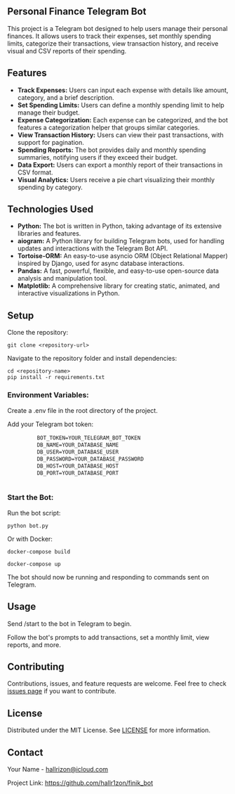 <h2>Personal Finance Telegram Bot</h2>
This project is a Telegram bot designed to help users manage their personal finances. It allows users to track their expenses, set monthly spending limits, categorize their transactions, view transaction history, and receive visual and CSV reports of their spending.

<div id="features">
    <h2>Features</h2>
    <ul>
        <li><strong>Track Expenses:</strong> Users can input each expense with details like amount, category, and a brief description.</li>
        <li><strong>Set Spending Limits:</strong> Users can define a monthly spending limit to help manage their budget.</li>
        <li><strong>Expense Categorization:</strong> Each expense can be categorized, and the bot features a categorization helper that groups similar categories.</li>
        <li><strong>View Transaction History:</strong> Users can view their past transactions, with support for pagination.</li>
        <li><strong>Spending Reports:</strong> The bot provides daily and monthly spending summaries, notifying users if they exceed their budget.</li>
        <li><strong>Data Export:</strong> Users can export a monthly report of their transactions in CSV format.</li>
        <li><strong>Visual Analytics:</strong> Users receive a pie chart visualizing their monthly spending by category.</li>
    </ul>
</div>

<div id="technologies-used">
    <h2>Technologies Used</h2>
    <ul>
        <li><strong>Python:</strong> The bot is written in Python, taking advantage of its extensive libraries and features.</li>
        <li><strong>aiogram:</strong> A Python library for building Telegram bots, used for handling updates and interactions with the Telegram Bot API.</li>
        <li><strong>Tortoise-ORM:</strong> An easy-to-use asyncio ORM (Object Relational Mapper) inspired by Django, used for async database interactions.</li>
        <li><strong>Pandas:</strong> A fast, powerful, flexible, and easy-to-use open-source data analysis and manipulation tool.</li>
        <li><strong>Matplotlib:</strong> A comprehensive library for creating static, animated, and interactive visualizations in Python.</li>
    </ul>
</div>

<div id="setup">
    <h2>Setup</h2>
    <p>Clone the repository:</p>
    <pre><code class="language-bash">git clone &lt;repository-url&gt;</code></pre>
    <p>Navigate to the repository folder and install dependencies:</p>
    <pre><code class="language-bash">cd &lt;repository-name&gt;
pip install -r requirements.txt</code></pre>
    <h3>Environment Variables:</h3>
    <p>Create a .env file in the root directory of the project.</p>
    <p>Add your Telegram bot token:</p>
    <pre>
        <code class="language-makefile">BOT_TOKEN=YOUR_TELEGRAM_BOT_TOKEN</code>
        <code class="language-makefile">DB_NAME=YOUR_DATABASE_NAME</code>
        <code class="language-makefile">DB_USER=YOUR_DATABASE_USER</code>
        <code class="language-makefile">DB_PASSWORD=YOUR_DATABASE_PASSWORD</code>
        <code class="language-makefile">DB_HOST=YOUR_DATABASE_HOST</code>
        <code class="language-makefile">DB_PORT=YOUR_DATABASE_PORT</code>
    </pre>
    <h3>Start the Bot:</h3>
    <p>Run the bot script:</p>
    <pre><code class="language-bash">python bot.py</code></pre>
    <p>Or with Docker:</p>
    <pre><code class="language-bash">docker-compose build</code></pre> 
    <pre><code class="language-bash">docker-compose up</code></pre> 
    <p>The bot should now be running and responding to commands sent on Telegram.</p>
</div>

<div id="usage">
    <h2>Usage</h2>
    <p>Send /start to the bot in Telegram to begin.</p>
    <p>Follow the bot's prompts to add transactions, set a monthly limit, view reports, and more.</p>
</div>

<div id="contributing">
    <h2>Contributing</h2>
    <p>Contributions, issues, and feature requests are welcome. Feel free to check <a href="https://github.com/your_username/repo_name/issues">issues page</a> if you want to contribute.</p>
</div>

<div id="license">
    <h2>License</h2>
    <p>Distributed under the MIT License. See <a href="LICENSE">LICENSE</a> for more information.</p>
</div>

<div id="contact">
    <h2>Contact</h2>
    <p>Your Name - <a href="mailto:hallrizon@icloud.com">hallrizon@icloud.com</a></p>
    <p>Project Link: <a href="https://github.com/hallr1zon/finik_bot">https://github.com/hallr1zon/finik_bot</a></p>
</div>
